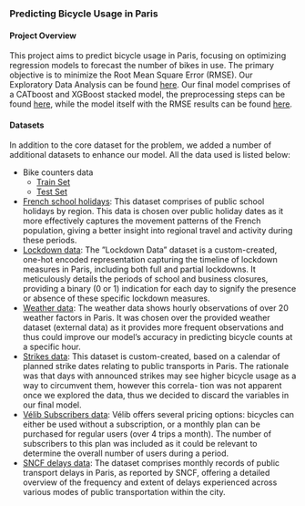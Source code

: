 
### Predicting Bicycle Usage in Paris

#### Project Overview
This project aims to predict bicycle usage in Paris, focusing on optimizing regression models to forecast the number of bikes in use. The primary objective is to minimize the Root Mean Square Error (RMSE). Our Exploratory Data Analysis can be found [here](EDA.ipynb). Our final model comprises of a CATboost and XGBoost stacked model, the preprocessing steps can be found [here](Final_Preprocessing.ipynb), while the model itself with the RMSE results can be found [here](Final_Model.ipynb).

#### Datasets 
In addition to the core dataset for the problem, we added a number of additional datasets to enhance our model. All the data used is listed below:
- Bike counters data
    - [Train Set](main/train.parquet)
    - [Test Set](main/test.parquet)
- [French school holidays](https://www.data.gouv.fr/en/datasets/jours-feries-en-france/.): This dataset comprises of public school holidays by region. This data is chosen over public holiday dates as it more effectively captures the movement patterns of the French population, giving a better insight into regional travel and activity during these periods.
- [Lockdown data](https://www.researchgate.net/figure/Timeline-of-lockdowns-in-France-and-data-collection_fig1_356080898.): The ”Lockdown Data” dataset is a custom-created, one-hot encoded representation capturing the timeline of lockdown measures in Paris, including both full and partial lockdowns. It meticulously details the periods of school and business closures, providing a binary (0 or 1) indication for each day to signify the presence or absence of these specific lockdown measures.
- [Weather data](https://www.visualcrossing.com/weather/weather-data-services/paris/metric/2020-01-01/2023-11-29.): The weather data shows hourly observations of over 20 weather factors in Paris. It was chosen over the provided weather dataset (external data) as it provides more frequent observations and thus could improve our model’s accuracy in predicting bicycle counts at a specific hour.
- [Strikes data](https://www.cestlagreve.fr/calendrier): This dataset is custom-created, based on a calendar of planned strike dates relating to public transports in Paris. The rationale was that days with announced strikes may see higher bicycle usage as a way to circumvent them, however this correla- tion was not apparent once we explored the data, thus we decided to discard the variables in our final model.
- [Vélib Subscribers data](https://www.velib-metropole.fr/en/service): Vélib offers several pricing options: bicycles can either be used without a subscription, or a monthly plan can be purchased for regular users (over 4 trips a month). The number of subscribers to this plan was included as it could be relevant to determine the overall number of users during a period.
- [SNCF delays data](https://www.sncf.com/en/commitments/transparency/open-data): The dataset comprises monthly records of public transport delays in Paris, as reported by SNCF, offering a detailed overview of the frequency and extent of delays experienced across various modes of public transportation within the city.


